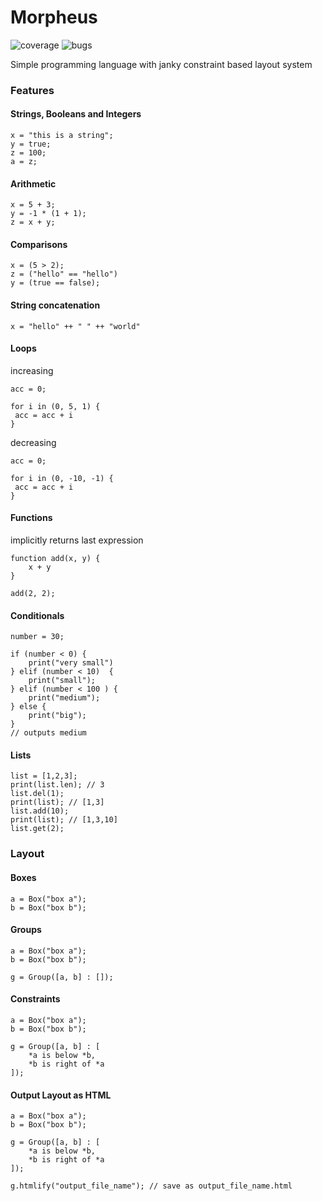 # Morpheus
![coverage](https://img.shields.io/badge/coverage-no_clue-darkred) ![bugs](https://img.shields.io/badge/bugs-a_lot-darkgreen)

Simple programming language with janky constraint based layout system

### Features
#### Strings, Booleans and Integers
```
x = "this is a string";
y = true;
z = 100;
a = z;
```

#### Arithmetic
```
x = 5 + 3;
y = -1 * (1 + 1);
z = x + y;
```

#### Comparisons
```
x = (5 > 2);
z = ("hello" == "hello")
y = (true == false);
```

#### String concatenation
```
x = "hello" ++ " " ++ "world"
```

#### Loops
increasing
```
acc = 0;

for i in (0, 5, 1) {
 acc = acc + i
}
```

decreasing
```
acc = 0;

for i in (0, -10, -1) {
 acc = acc + i
}
```

#### Functions
implicitly returns last expression
```
function add(x, y) {
    x + y
}

add(2, 2);
```


#### Conditionals
```
number = 30;

if (number < 0) {
    print("very small")
} elif (number < 10)  {
    print("small");
} elif (number < 100 ) {
    print("medium");
} else {
    print("big");
}
// outputs medium
```

#### Lists
```
list = [1,2,3];
print(list.len); // 3
list.del(1);
print(list); // [1,3]
list.add(10);
print(list); // [1,3,10]
list.get(2);
```

### Layout

#### Boxes
```
a = Box("box a");
b = Box("box b");
```

#### Groups
```
a = Box("box a");
b = Box("box b");

g = Group([a, b] : []);
```

#### Constraints
```
a = Box("box a");
b = Box("box b");

g = Group([a, b] : [
    *a is below *b,
    *b is right of *a
]);
```


#### Output Layout as HTML
```
a = Box("box a");
b = Box("box b");

g = Group([a, b] : [
    *a is below *b,
    *b is right of *a
]);

g.htmlify("output_file_name"); // save as output_file_name.html
```


